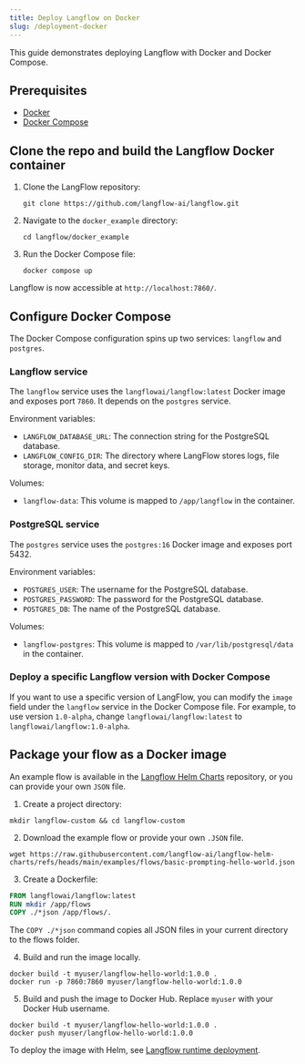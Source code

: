 ```yaml
---
title: Deploy Langflow on Docker
slug: /deployment-docker
---
```


This guide demonstrates deploying Langflow with Docker and Docker Compose.

## Prerequisites

- [Docker](https://docs.docker.com/)
- [Docker Compose](https://docs.docker.com/compose/)

## Clone the repo and build the Langflow Docker container

1. Clone the LangFlow repository:

	`git clone https://github.com/langflow-ai/langflow.git`

2. Navigate to the `docker_example` directory:

	`cd langflow/docker_example`

3. Run the Docker Compose file:

	`docker compose up`


Langflow is now accessible at `http://localhost:7860/`.


## Configure Docker Compose

The Docker Compose configuration spins up two services: `langflow` and `postgres`.

### Langflow service

The `langflow` service uses the `langflowai/langflow:latest` Docker image and exposes port `7860`. It depends on the `postgres` service.

Environment variables:

- `LANGFLOW_DATABASE_URL`: The connection string for the PostgreSQL database.
- `LANGFLOW_CONFIG_DIR`: The directory where LangFlow stores logs, file storage, monitor data, and secret keys.

Volumes:

- `langflow-data`: This volume is mapped to `/app/langflow` in the container.

### PostgreSQL service


The `postgres` service uses the `postgres:16` Docker image and exposes port 5432.


Environment variables:

- `POSTGRES_USER`: The username for the PostgreSQL database.
- `POSTGRES_PASSWORD`: The password for the PostgreSQL database.
- `POSTGRES_DB`: The name of the PostgreSQL database.

Volumes:

- `langflow-postgres`: This volume is mapped to `/var/lib/postgresql/data` in the container.


### Deploy a specific Langflow version with Docker Compose


If you want to use a specific version of LangFlow, you can modify the `image` field under the `langflow` service in the Docker Compose file. For example, to use version `1.0-alpha`, change `langflowai/langflow:latest` to `langflowai/langflow:1.0-alpha`.

## Package your flow as a Docker image

An example flow is available in the [Langflow Helm Charts](https://github.com/langflow-ai/langflow-helm-charts/tree/main/examples/flows) repository, or you can provide your own `JSON` file.

1. Create a project directory:
```shell
mkdir langflow-custom && cd langflow-custom
```

2. Download the example flow or provide your own `.JSON` file.

```shell
wget https://raw.githubusercontent.com/langflow-ai/langflow-helm-charts/refs/heads/main/examples/flows/basic-prompting-hello-world.json
```

3. Create a Dockerfile:
```dockerfile
FROM langflowai/langflow:latest
RUN mkdir /app/flows
COPY ./*json /app/flows/.
```
The `COPY ./*json` command copies all JSON files in your current directory to the flows folder.


4. Build and run the image locally.
```shell
docker build -t myuser/langflow-hello-world:1.0.0 .
docker run -p 7860:7860 myuser/langflow-hello-world:1.0.0
```

5. Build and push the image to Docker Hub.
Replace `myuser` with your Docker Hub username.
```shell
docker build -t myuser/langflow-hello-world:1.0.0 .
docker push myuser/langflow-hello-world:1.0.0
```

To deploy the image with Helm, see [Langflow runtime deployment](/deployment-kubernetes#install-the-langflow-runtime-helm-chart).

